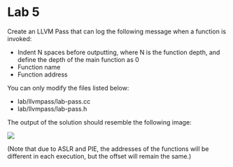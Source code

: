 Lab 5
========

Create an LLVM Pass that can log the following message when a function is invoked:
* Indent N spaces before outputting, where N is the function depth, and define the depth of the main function as 0
* Function name
* Function address

You can only modify the files listed below:
* lab/llvmpass/lab-pass.cc
* lab/llvmpass/lab-pass.h

The output of the solution should resemble the following image:

![](https://i.imgur.com/cimRbvy.png)

(Note that due to ASLR and PIE, the addresses of the functions will be different in each execution, but the offset will remain the same.)

